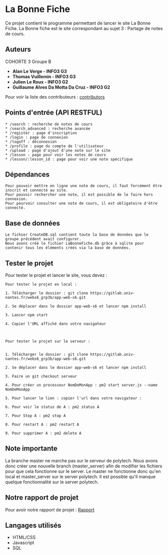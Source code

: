 # La Bonne Fiche

Ce projet contient le programme permettant de lancer le site La Bonne Fiche.
La Bonne fiche est le site correspondant au sujet 3 : Partage de notes de cours.


## Auteurs

COHORTE 3 Groupe B

* **Alan Le Verge - INFO3 G3**
*  **Thomas Vuillemin - INFO3 G3**
*  **Julien Le Roux - INFO3 G2**
*  **Guillaume Alves Da Motta Da Cruz - INFO3 G2**


Pour voir la liste des contributeurs : [contributors](https://gitlab.univ-nantes.fr/webs6_grp3b/app-web-s6/graphs/master)


## Points d'entrée (API RESTFUL)

```
* /search : recherche de notes de cours
* /search_advanced : recherche avancée
* /register : page d'inscription
* /login : page de connexion
* /logoff : déconnexion
* /profile : page du compte de l'utilisateur
* /upload : page d'ajout d'une note sur le site
* /lesson : page pour voir les notes de cours
* /lesson/:lesson_id : page pour voir une note spécifique

```

## Dépendances

```
Pour pouvoir mettre en ligne une note de cours, il faut forcément être inscrit et connecté au site.
Pour pouvoir rechercher une note, il est possible de le faire hors connexion.
Pour pourvoir consulter une note de cours, il est obligatoire d'être connecté.

```

## Base de données

```
Le fichier CreateDB.sql contient toute la base de données que le groupe précédent avait configurer.
Nous avons créé le fichier LaBonneFiche.db grâce à sqlite pour contenir tous les éléments créés via la base de données.
```


## Tester le projet

Pour tester le projet et lancer le site, vous devez :

```
Pour tester le projet en local :

1. Télécharger le dossier : git clone https://gitlab.univ-nantes.fr/webs6_grp3b/app-web-s6.git

2. Se déplacer dans le dossier app-web-s6 et lancer npm install

3. Lancer npm start

4. Copier l'URL affiché dans votre navigateur



Pour tester le projet sur le serveur :


1. Télécharger le dossier : git clone https://gitlab.univ-nantes.fr/webs6_grp3b/app-web-s6.git

2. Se déplacer dans le dossier app-web-s6 et lancer npm install

3. Faire un git checkout serveur

4. Pour créer un processeur NomDeMonApp : pm2 start server.js --name NomDeMonApp

5. Pour lancer le lien : copier l'url dans votre navigateur :

6. Pour voir le status de A : pm2 status A

7. Pour Stop A : pm2 stop A

8. Pour restart A : pm2 restart A

9. Pour supprimer A : pm2 delete A

```
## Note importante

La branche master ne marche pas sur le serveur de polytech. Nous avons donc créer une nouvelle branch (master_server) afin de modifier les fichiers pour que cela fonctionne sur le server.
Le master ne fonctionne donc qu'en local et master_server sur le server polytech. Il est possible qu'il manque quelque fonctionnalité sur le server polytech.

## Notre rapport de projet

Pour avoir notre rapport de projet : [Rapport](https://gitlab.univ-nantes.fr/webs6_grp3b/app-web-s6/blob/master/Rapport_d_exp%C3%A9rience_d%C3%A9veloppement.pdf)

## Langages utilisés

* HTML/CSS
* Javascript
* SQL